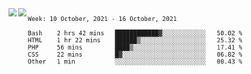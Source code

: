 <a href="https://github.com/anuraghazra/github-readme-stats">
  <img align="left" src="https://github-readme-stats.vercel.app/api?username=Tanesan&count_private=true&show_icons=true" />
</a>
<a href="https://github.com/anuraghazra/github-readme-stats">
  <img align="left" src="https://github-readme-stats.vercel.app/api/top-langs/?username=Tanesan" />
</a>

<!--START_SECTION:waka-->
```text
Week: 10 October, 2021 - 16 October, 2021

Bash    2 hrs 42 mins   ████████████▓░░░░░░░░░░░░   50.02 % 
HTML    1 hr 22 mins    ██████▒░░░░░░░░░░░░░░░░░░   25.32 % 
PHP     56 mins         ████▒░░░░░░░░░░░░░░░░░░░░   17.41 % 
CSS     22 mins         █▓░░░░░░░░░░░░░░░░░░░░░░░   06.82 % 
Other   1 min           ░░░░░░░░░░░░░░░░░░░░░░░░░   00.43 % 
```
<!--END_SECTION:waka-->
